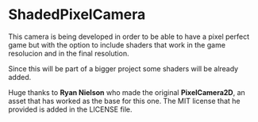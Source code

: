 # ShadedPixelCamera
This camera is being developed in order to be able to have a pixel perfect game but with the option to include shaders that work in the game resolucion and in the final resolution.

Since this will be part of a bigger project some shaders will be already added.

Huge thanks to **Ryan Nielson** who made the original **PixelCamera2D**, an asset that has worked as the base for this one. The MIT license that he provided is added in the LICENSE file.
